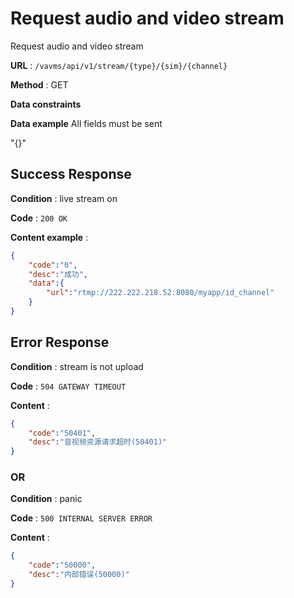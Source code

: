 # Request audio and video stream

Request audio and video stream

**URL** : `/vavms/api/v1/stream/{type}/{sim}/{channel}`

**Method** : GET

**Data constraints**

**Data example** All fields must be sent

"{}"

## Success Response

**Condition** : live stream on

**Code** : `200 OK`

**Content example** :

```json 
{
    "code":"0",
    "desc":"成功",
    "data":{ 
		"url":"rtmp://222.222.218.52:8080/myapp/id_channel"
	}
}
```
## Error Response

**Condition** : stream is not upload 

**Code** : `504 GATEWAY TIMEOUT`

**Content** : 

```json
{
    "code":"50401",
    "desc":"音视频资源请求超时(50401)"
}
```
### OR

**Condition** : panic

**Code** : `500 INTERNAL SERVER ERROR`

**Content** : 

```json
{
    "code":"50000",
    "desc":"内部错误(50000)"
}
```
